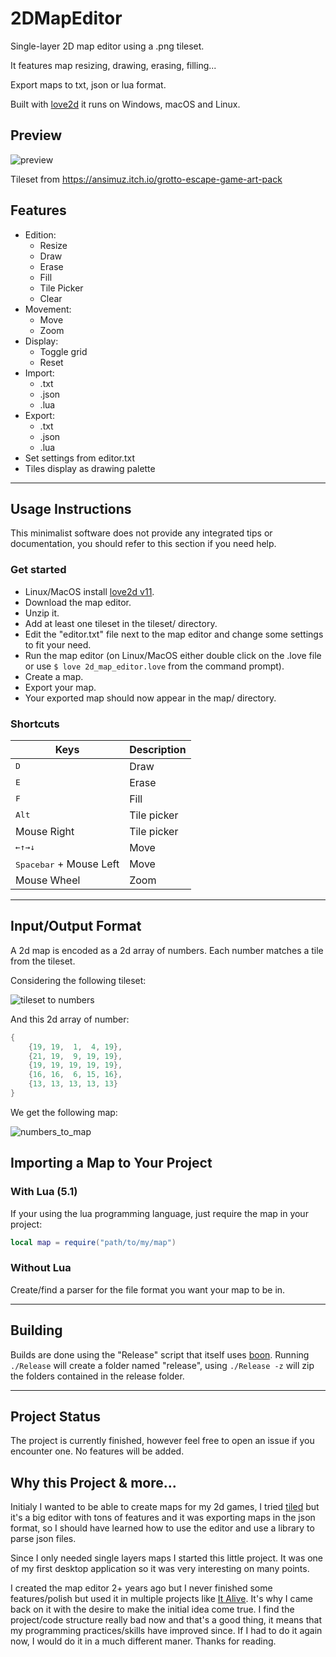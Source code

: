 # 2DMapEditor

Single-layer 2D map editor using a .png tileset.

It features map resizing, drawing, erasing, filling...

Export maps to txt, json or lua format.

Built with [love2d](https://love2d.org/) it runs on Windows, macOS and Linux.

## Preview

![preview](img/preview.png)

Tileset from https://ansimuz.itch.io/grotto-escape-game-art-pack

## Features

- Edition:
	- Resize
	- Draw
	- Erase
	- Fill
	- Tile Picker
	- Clear
- Movement:
	- Move
	- Zoom
- Display:
	- Toggle grid
	- Reset
- Import:
	- .txt
	- .json
	- .lua
- Export:
	- .txt
	- .json
	- .lua
- Set settings from editor.txt
- Tiles display as drawing palette

---

## Usage Instructions

This minimalist software does not provide any integrated tips or documentation, you should refer to this section if you need help.

### Get started

- Linux/MacOS install [love2d v11](https://love2d.org).
- Download the map editor.
- Unzip it.
- Add at least one tileset in the tileset/ directory.
- Edit the "editor.txt" file next to the map editor and change some settings to fit your need.
- Run the map editor (on Linux/MacOS either double click on the .love file or use `$ love 2d_map_editor.love` from the command prompt).
- Create a map.
- Export your map.
- Your exported map should now appear in the map/ directory.

### Shortcuts

| Keys 	| Description |
|---	|---
| <kbd>D</kbd>	|	Draw	|
| <kbd>E</kbd>	|	Erase	|
| <kbd>F</kbd>	|	Fill	|
| <kbd>Alt</kbd>	|	Tile picker	|
| Mouse Right	|	Tile picker	|
| <kbd>←</kbd><kbd>↑</kbd><kbd>→</kbd><kbd>↓</kbd>	|	Move	|
| <kbd>Spacebar</kbd> + Mouse Left	|	Move	|
| Mouse Wheel	| Zoom	|

---

## Input/Output Format

A 2d map is encoded as a 2d array of numbers. Each number matches a tile from the tileset.

Considering the following tileset:

![tileset to numbers](img/tileset_to_numbers.png)

And this 2d array of number:

```lua
{
	{19, 19,  1,  4, 19},
	{21, 19,  9, 19, 19},
	{19, 19, 19, 19, 19},
	{16, 16,  6, 15, 16},
	{13, 13, 13, 13, 13}
}
```

We get the following map:

![numbers_to_map](img/numbers_to_map.png)


## Importing a Map to Your Project

### With Lua (5.1)

If your using the lua programming language, just require the map in your project:
```lua
local map = require("path/to/my/map")
```

### Without Lua

Create/find a parser for the file format you want your map to be in.

---

## Building

Builds are done using the "Release" script that itself uses [boon](https://github.com/camchenry/boon).
Running `./Release` will create a folder named "release", using `./Release -z` will zip the folders contained in the release folder.

---

## Project Status

The project is currently finished, however feel free to open an issue if you encounter one. No features will be added.

## Why this Project & more...

Initialy I wanted to be able to create maps for my 2d games, I tried [tiled](https://www.mapeditor.org/) but it's a big editor with tons of features and it was exporting maps in the json format, so I should have learned how to use the editor and use a library to parse json files.

Since I only needed single layers maps I started this little project.
It was one of my first desktop application so it was very interesting on many points.

I created the map editor 2+ years ago but I never finished some features/polish but used it in multiple projects like [It Alive](https://mathurin.itch.io/italive). It's why I came back on it with the desire to make the initial idea come true.
I find the project/code structure really bad now and that's a good thing, it means that my programming practices/skills have improved since.
If I had to do it again now, I would do it in a much different maner.
Thanks for reading.

